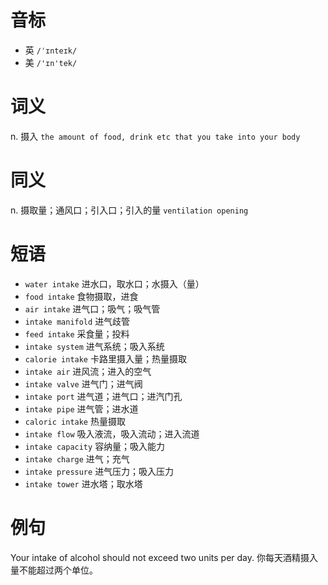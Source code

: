 # 音标

- 英 `/ˈɪnteɪk/`
- 美 `/'ɪn'tek/`

# 词义

n. 摄入
`the amount of food, drink etc that you take into your body`

# 同义

n. 摄取量；通风口；引入口；引入的量
`ventilation opening`

# 短语

- `water intake` 进水口，取水口；水摄入（量）
- `food intake` 食物摄取，进食
- `air intake` 进气口；吸气；吸气管
- `intake manifold` 进气歧管
- `feed intake` 采食量；投料
- `intake system` 进气系统；吸入系统
- `calorie intake` 卡路里摄入量；热量摄取
- `intake air` 进风流；进入的空气
- `intake valve` 进气门；进气阀
- `intake port` 进气道；进气口；进汽门孔
- `intake pipe` 进气管；进水道
- `caloric intake` 热量摄取
- `intake flow` 吸入液流，吸入流动；进入流道
- `intake capacity` 容纳量；吸入能力
- `intake charge` 进气；充气
- `intake pressure` 进气压力；吸入压力
- `intake tower` 进水塔；取水塔

# 例句

Your intake of alcohol should not exceed two units per day.
你每天酒精摄入量不能超过两个单位。


